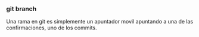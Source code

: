### git branch 

Una rama en git es simplemente un apuntador movil apuntando a una de las confirmaciones, uno de los commits.

